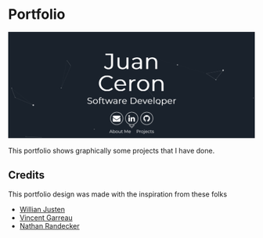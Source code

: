 # Portfolio

![](./portfolio.png)

This portfolio shows graphically some projects that I have done.

## Credits

This portfolio design was made with the inspiration from these folks
- [Willian Justen](https://github.com/willianjusten/will-jekyll-template)
- [Vincent Garreau](https://github.com/VincentGarreau/particles.js/)
- [Nathan Randecker](https://github.com/nrandecker)
